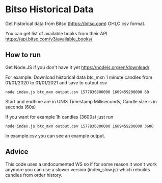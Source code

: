 # Bitso Historical Data
Get historical data from Bitso (https://bitso.com) OHLC csv format.

You can get list of available books from their API https://api.bitso.com/v3/available_books/

## How to run
Get Node.JS if you don't have it yet https://nodejs.org/en/download/

For example: Download historical data btc_mxn 1 minute candles from 01/01/2020 to 01/01/2021 and save to output.csv

`node index.js btc_mxn output.csv 1577836800000 1609459200000 60`

Start and endtime are in UNIX Timestamp Milliseconds, Candle size is in seconds (60s)

If you want for example 1h candles (3600s) just run 

`node index.js btc_mxn output.csv 1577836800000 1609459200000 3600`

In example.csv you can see an example output.

## Advice
This code uses a undocumented WS so if for some reason it won't work anymore you can use a slower version (index_slow.js) which rebuilds candles from order history.
